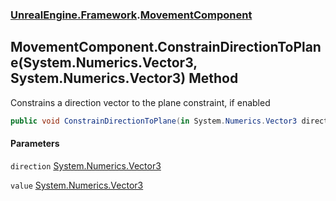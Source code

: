 ### [UnrealEngine.Framework](./UnrealEngine-Framework.md 'UnrealEngine.Framework').[MovementComponent](./MovementComponent.md 'UnrealEngine.Framework.MovementComponent')
## MovementComponent.ConstrainDirectionToPlane(System.Numerics.Vector3, System.Numerics.Vector3) Method
Constrains a direction vector to the plane constraint, if enabled  
```csharp
public void ConstrainDirectionToPlane(in System.Numerics.Vector3 direction, ref System.Numerics.Vector3 value);
```
#### Parameters
<a name='UnrealEngine-Framework-MovementComponent-ConstrainDirectionToPlane(System-Numerics-Vector3_System-Numerics-Vector3)-direction'></a>
`direction` [System.Numerics.Vector3](https://docs.microsoft.com/en-us/dotnet/api/System.Numerics.Vector3 'System.Numerics.Vector3')  
  
<a name='UnrealEngine-Framework-MovementComponent-ConstrainDirectionToPlane(System-Numerics-Vector3_System-Numerics-Vector3)-value'></a>
`value` [System.Numerics.Vector3](https://docs.microsoft.com/en-us/dotnet/api/System.Numerics.Vector3 'System.Numerics.Vector3')  
  

